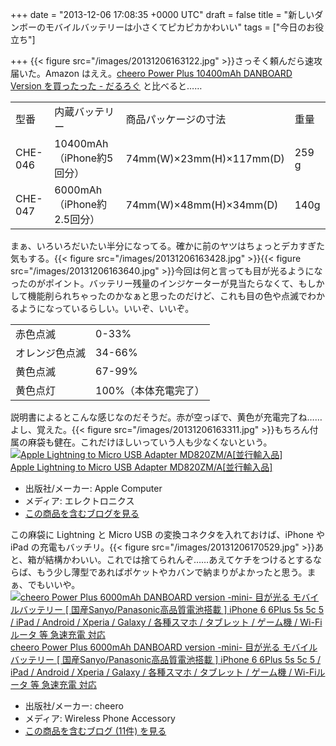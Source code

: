 
+++
date = "2013-12-06 17:08:35 +0000 UTC"
draft = false
title = "新しいダンボーのモバイルバッテリーは小さくてピカピカかわいい"
tags = ["今日のお役立ち"]

+++
{{< figure src="/images/20131206163122.jpg"  >}}さっそく頼んだら速攻届いた。Amazon はええ。<a href="https://blog.daruyanagi.jp/entry/2013/07/25/071956">cheero Power Plus 10400mAh DANBOARD Version を買ったった - だるろぐ</a> と比べると……

<table>
    <tbody><tr>
    <td>型番</td>
    <td>内蔵バッテリー</td>
    <td>商品パッケージの寸法</td>
    <td>重量	</td>
    </tr>
    <tr>
    <td>CHE-046</td>
    <td>10400mAh（iPhone約5回分）</td>
    <td>74mm(W)×23mm(H)×117mm(D)</td>
    <td>259 g</td>
    </tr>
    <tr>
    <td>CHE-047</td>
    <td>6000mAh（iPhone約2.5回分）</td>
    <td>74mm(W)×48mm(H)×34mm(D)</td>
    <td>140g</td>
    </tr>
</tbody></table>まぁ、いろいろだいたい半分になってる。確かに前のヤツはちょっとデカすぎた気もする。{{< figure src="/images/20131206163428.jpg"  >}}{{< figure src="/images/20131206163640.jpg"  >}}今回は何と言っても目が光るようになったのがポイント。バッテリー残量のインジケーターが見当たらなくて、もしかして機能削られちゃったのかなぁと思ったのだけど、これも目の色や点滅でわかるようになっているらしい。いいぞ、いいぞ。

<table>
    <tbody><tr>
    <td>赤色点滅</td>
    <td>0-33%</td>
    </tr>
    <tr>
    <td>オレンジ色点滅</td>
    <td>34-66%</td>
    </tr>
    <tr>
    <td>黄色点滅</td>
    <td>67-99%</td>
    </tr>
    <tr>
    <td>黄色点灯</td>
    <td>100%（本体充電完了）</td>
    </tr>
</tbody></table>説明書によるとこんな感じなのだそうだ。赤が空っぽで、黄色が充電完了ね……よし、覚えた。{{< figure src="/images/20131206163311.jpg"  >}}もちろん付属の麻袋も健在。これだけほしいっていう人も少なくないという。<div class="hatena-asin-detail"><a href="http://www.amazon.co.jp/exec/obidos/ASIN/B009T71BQM/bestylesnet-22/"><img src="http://ecx.images-amazon.com/images/I/113eJ30b4aL._SL160_.jpg" class="hatena-asin-detail-image" alt="Apple Lightning to Micro USB Adapter MD820ZM/A[並行輸入品]" title="Apple Lightning to Micro USB Adapter MD820ZM/A[並行輸入品]"/></a><div class="hatena-asin-detail-info"><a href="http://www.amazon.co.jp/exec/obidos/ASIN/B009T71BQM/bestylesnet-22/">Apple Lightning to Micro USB Adapter MD820ZM/A[並行輸入品]</a><ul><li><span class="hatena-asin-detail-label">出版社/メーカー:</span> Apple Computer</li><li><span class="hatena-asin-detail-label">メディア:</span> エレクトロニクス</li><li><a href="http://d.hatena.ne.jp/asin/B009T71BQM/bestylesnet-22" target="_blank">この商品を含むブログを見る</a></li></ul></div><div class="hatena-asin-detail-foot"></div></div>この麻袋に Lightning と Micro USB の変換コネクタを入れておけば、iPhone や iPad の充電もバッチリ。{{< figure src="/images/20131206170529.jpg"  >}}あと、箱が結構かわいい。これでは捨てられんぞ……あえてケチをつけるとするならば、もう少し薄型であればポケットやカバンで納まりがよかったと思う。まぁ、でもいいや。<div class="hatena-asin-detail"><a href="http://www.amazon.co.jp/exec/obidos/ASIN/B00G8I2BU0/bestylesnet-22/"><img src="https://images-fe.ssl-images-amazon.com/images/I/31S6Hgm44OL._SL160_.jpg" class="hatena-asin-detail-image" alt="cheero Power Plus 6000mAh DANBOARD version -mini- 目が光る モバイルバッテリー [ 国産Sanyo/Panasonic高品質電池搭載 ] iPhone 6 6Plus 5s 5c 5 / iPad / Android / Xperia / Galaxy / 各種スマホ / タブレット / ゲーム機 / Wi-Fiルータ 等 急速充電 対応" title="cheero Power Plus 6000mAh DANBOARD version -mini- 目が光る モバイルバッテリー [ 国産Sanyo/Panasonic高品質電池搭載 ] iPhone 6 6Plus 5s 5c 5 / iPad / Android / Xperia / Galaxy / 各種スマホ / タブレット / ゲーム機 / Wi-Fiルータ 等 急速充電 対応"/></a><div class="hatena-asin-detail-info"><a href="http://www.amazon.co.jp/exec/obidos/ASIN/B00G8I2BU0/bestylesnet-22/">cheero Power Plus 6000mAh DANBOARD version -mini- 目が光る モバイルバッテリー [ 国産Sanyo/Panasonic高品質電池搭載 ] iPhone 6 6Plus 5s 5c 5 / iPad / Android / Xperia / Galaxy / 各種スマホ / タブレット / ゲーム機 / Wi-Fiルータ 等 急速充電 対応</a><ul><li><span class="hatena-asin-detail-label">出版社/メーカー:</span> cheero</li><li><span class="hatena-asin-detail-label">メディア:</span> Wireless Phone Accessory</li><li><a href="http://d.hatena.ne.jp/asin/B00G8I2BU0/bestylesnet-22" target="_blank">この商品を含むブログ (11件) を見る</a></li></ul></div><div class="hatena-asin-detail-foot"></div></div>


